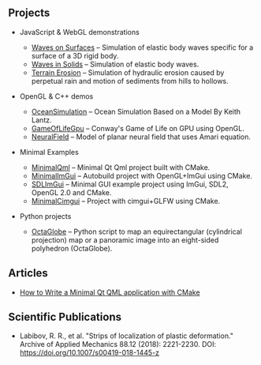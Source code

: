 ## Projects

* JavaScript & WebGL demonstrations
  * [Waves on Surfaces](https://postrediori.github.io/WavesOnSurfaces) &ndash; Simulation of elastic body waves specific for a surface of a 3D rigid body.
  * [Waves in Solids](https://postrediori.github.io/WavesInSolids) &ndash; Simulation of elastic body waves.
  * [Terrain Erosion](https://postrediori.github.io/TerrainErosion) &ndash; Simulation of hydraulic erosion caused by perpetual rain and motion of sediments from hills to hollows.

* OpenGL & C++ demos
  * [OceanSimulation](https://github.com/Postrediori/OceanSimulation) &ndash; Ocean Simulation Based on a Model By Keith Lantz.
  * [GameOfLifeGpu](https://github.com/Postrediori/GameOfLifeGpu) &ndash; Conway's Game of Life on GPU using OpenGL.
  * [NeuralField](https://github.com/Postrediori/NeuralField) &ndash; Model of planar neural field that uses Amari equation.

* Minimal Examples
  * [MinimalQml](https://github.com/apriorit/MinimalQml) &ndash; Minimal Qt Qml project built with CMake.
  * [MinimalImGui](https://github.com/Postrediori/MinimalImGui) &ndash; Autobuild project with OpenGL+ImGui using CMake.
  * [SDLImGui](https://github.com/Postrediori/SDLImGui) &ndash; Minimal GUI example project using ImGui, SDL2, OpenGL 2.0 and CMake.
  * [MinimalCimgui](https://github.com/Postrediori/MinimalCimgui) &ndash; Project with cimgui+GLFW using CMake.

* Python projects
  * [OctaGlobe](https://github.com/Postrediori/OctaGlobe) &ndash; Python script to map an equirectangular (cylindrical projection) map or a panoramic image into an eight-sided polyhedron (OctaGlobe).

## Articles

* [How to Write a Minimal Qt QML application with CMake](https://www.apriorit.com/dev-blog/475-qt-qml-with-cmake)


## Scientific Publications

* Labibov, R. R., et al. "Strips of localization of plastic deformation." Archive of Applied Mechanics 88.12 (2018): 2221-2230. DOI: https://doi.org/10.1007/s00419-018-1445-z
